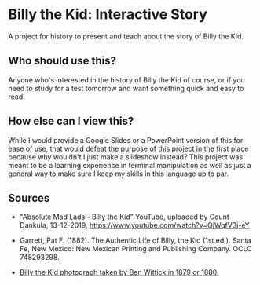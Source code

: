 # Billy the Kid: Interactive Story
A project for history to present and teach about the story of Billy the Kid.

## Who should use this?
Anyone who's interested in the history of Billy the Kid of course, or if you need to study for a test tomorrow and want something quick and easy to read.

## How else can I view this?
While I would provide a Google Slides or a PowerPoint version of this for ease of use, that would defeat the purpose of this project in the first place because why wouldn't I just make a slideshow instead? This project was meant to be a learning experience in terminal manipulation as well as just a general way to make sure I keep my skills in this language up to par.

## Sources
- "Absolute Mad Lads - Billy the Kid" YouTube, uploaded by Count Dankula, 13-12-2019, https://www.youtube.com/watch?v=QjWqfV3j-eY

- Garrett, Pat F. (1882). The Authentic Life of Billy, the Kid (1st ed.). Santa Fe, New Mexico: New Mexican Printing and Publishing Company. OCLC 748293298.

- [Billy the Kid photograph taken by Ben Wittick in 1879 or 1880.](https://commons.wikimedia.org/wiki/File:Billy_the_Kid_tintype,_Fort_Sumner,_1879-80-Edit2.jpg)